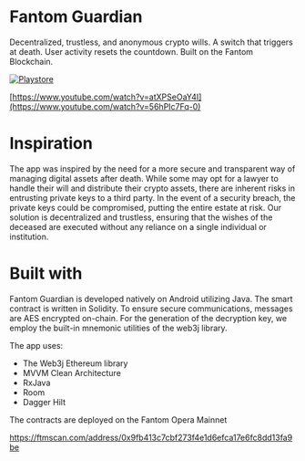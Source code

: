 # Fantom Guardian
Decentralized, trustless, and anonymous crypto wills. A switch that triggers at death. User activity resets the countdown. 
Built on the Fantom Blockchain.

[![Playstore](https://i.imgur.com/egBW0oo.png)](https://play.google.com/store/apps/details?id=com.penguinstudios.fantomguardian)

[https://www.youtube.com/watch?v=atXPSeOaY4I](https://www.youtube.com/watch?v=56hPIc7Fq-0)

# Inspiration
The app was inspired by the need for a more secure and transparent way of managing digital assets after death. While some may opt for a lawyer to handle their will and distribute their crypto assets, there are inherent risks in entrusting private keys to a third party. In the event of a security breach, the private keys could be compromised, putting the entire estate at risk. Our solution is decentralized and trustless, ensuring that the wishes of the deceased are executed without any reliance on a single individual or institution.

# Built with

Fantom Guardian is developed natively on Android utilizing Java. The smart contract is written in Solidity. To ensure secure communications, messages are AES encrypted on-chain. For the generation of the decryption key, we employ the built-in mnemonic utilities of the web3j library.

The app uses:

- The Web3j Ethereum library
- MVVM Clean Architecture 
- RxJava
- Room
- Dagger Hilt

The contracts are deployed on the Fantom Opera Mainnet

https://ftmscan.com/address/0x9fb413c7cbf273f4e1d6efca17e6fc8dd13fa9be
